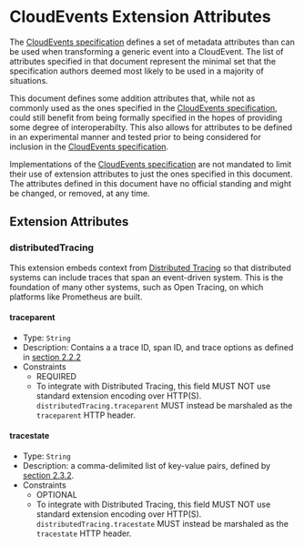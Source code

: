 # CloudEvents Extension Attributes

The [CloudEvents specification](spec.md) defines a set of metadata attributes
than can be used when transforming a generic event into a CloudEvent.
The list of attributes specified in that document represent the minimal set
that the specification authors deemed most likely to be used in a majority of
situations.

This document defines some addition attributes that, while not as commonly
used as the ones specified in the [CloudEvents specification](spec.md),
could still benefit from being formally specified in the hopes of providing
some degree of interoperabilty. This also allows for attributes to be
defined in an experimental manner and tested prior to being considered for
inclusion in the [CloudEvents specification](spec.md).

Implementations of the [CloudEvents specification](spec.md) are not mandated
to limit their use of extension attributes to just the ones specified in
this document. The attributes defined in this document have no official
standing and might be changed, or removed, at any time.

## Extension Attributes

### distributedTracing

This extension embeds context from 
[Distributed Tracing](https://w3c.github.io/distributed-tracing/report-trace-context.html)
so that distributed systems can include traces that span an event-driven system.
This is the foundation of many other systems, such as Open Tracing, on which
platforms like Prometheus are built.
 
#### traceparent
* Type: `String`
* Description: Contains a a trace ID, span ID, and trace options as defined in
  [section 2.2.2](https://w3c.github.io/distributed-tracing/report-trace-context.html#field-value)
* Constraints
  * REQUIRED
  * To integrate with Distributed Tracing, this field MUST NOT use standard
    extension encoding over HTTP(S). `distributedTracing.traceparent` MUST
    instead be marshaled as the `traceparent` HTTP header.

#### tracestate
* Type: `String`
* Description: a comma-delimited list of key-value pairs, defined by
  [section 2.3.2](https://w3c.github.io/distributed-tracing/report-trace-context.html#header-value).
* Constraints
  * OPTIONAL
  * To integrate with Distributed Tracing, this field MUST NOT use standard
    extension encoding over HTTP(S). `distributedTracing.tracestate` MUST
    instead be marshaled as the `tracestate` HTTP header.